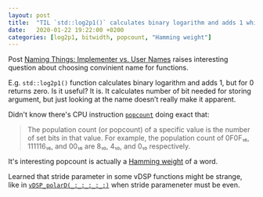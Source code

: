 ```yaml
---
layout: post
title:  "TIL `std::log2p1()` calculates binary logarithm and adds 1 which is number of bit needed for storing argument"
date:   2020-01-22 19:22:00 +0200
categories: [log2p1, bitwidth, popcount, "Hamming weight"]
---
```

Post [Naming Things: Implementer vs. User Names](https://www.foonathan.net/2019/11/implementer-vs-user-names/) raises interesting question about choosing convinient name for functions.

E.g. `std::log2p1()` function calculates binary logarithm and adds 1, but for 0 returns zero. Is it useful? It is. It calculates number of bit needed for storing argument, but just looking at the name doesn’t really make it apparent.

Didn't know there's CPU instruction [`popcount`](https://en.wikichip.org/wiki/population_count) doing exact that:

> The population count (or popcount) of a specific value is the number of set bits in that value. For example, the population count of 0F0F₁₆, 111116₁₆, and 00₁₆ are 8₁₀, 4₁₀, and 0₁₀ respectively.

It's interesting popcount is actually a [Hamming weight](https://en.wikipedia.org/wiki/Hamming_weight) of a word.

Learned that stride parameter in some vDSP functions might be strange, like in [`vDSP_polarD(_:_:_:_:_:)`](https://developer.apple.com/documentation/accelerate/1450540-vdsp_polard) when stride parameneter must be even. 
